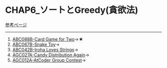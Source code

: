 # CHAP6_ソートとGreedy(貪欲法)

[参考ページ](https://tinyurl.com/y7zw86pt)

---

1. [ABC088B-Card Game for Two](https://atcoder.jp/contests/abc088/tasks/abc088_b)→★
1. [ABC067B-Snake Toy](https://atcoder.jp/contests/abc067/tasks/abc067_b)→
1. [ABC042B-Iroha Loves Strings](https://atcoder.jp/contests/abc042/tasks/abc042_b)→
1. [AGC027A-Candy Distribution Again](https://atcoder.jp/contests/agc027/tasks/agc027_a)→
1. [AGC012A-AtCoder Group Contest](https://atcoder.jp/contests/agc012/tasks/agc012_a)→